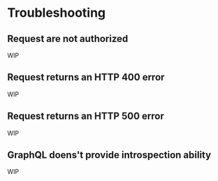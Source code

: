 # Troubleshooting

## Request are not authorized

WIP

## Request returns an HTTP 400 error

WIP

## Request returns an HTTP 500 error

WIP

## GraphQL doens't provide introspection ability

WIP




